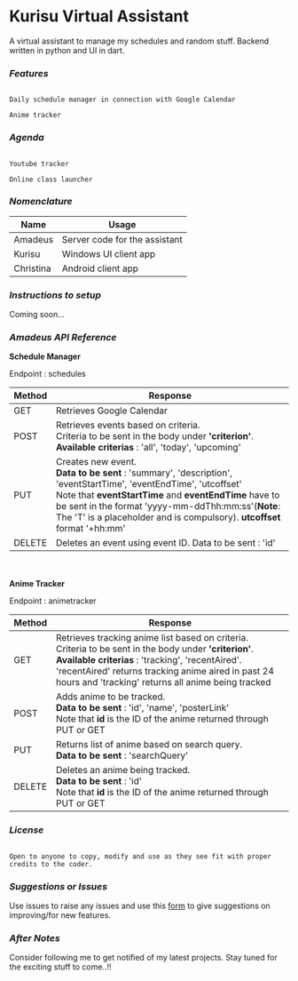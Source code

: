 # Kurisu Virtual Assistant

A virtual assistant to manage my schedules and random stuff. Backend written in python and UI in dart.

  
  

### _Features_

  

```

Daily schedule manager in connection with Google Calendar

Anime tracker

```

  
  
  

### _Agenda_

  

```

Youtube tracker

Online class launcher

```

  

### _Nomenclature_

  

| Name | Usage |
| ------ | ------ |
| Amadeus | Server code for the assistant |
| Kurisu | Windows UI client app |
| Christina | Android client app |

  

### _Instructions to setup_

Coming soon...

  

### _Amadeus API Reference_

  

**Schedule Manager**

Endpoint : schedules  

| Method | Response |
| ------ | ------ |
| GET | Retrieves Google Calendar |
| POST | Retrieves events based on criteria.<br>Criteria to be sent in the body under **'criterion'**.<br>**Available criterias** : 'all', 'today', 'upcoming' |
| PUT | Creates new event.<br>**Data to be sent** : 'summary', 'description', 'eventStartTime', 'eventEndTime', 'utcoffset'<br>Note that **eventStartTime** and **eventEndTime** have to be sent in the format 'yyyy-mm-ddThh:mm:ss'(**Note**: The 'T' is a placeholder and is compulsory). **utcoffset** format '+hh:mm'|
| DELETE | Deletes an event using event ID. Data to be sent : 'id' |

  
<br><br>
**Anime Tracker**

Endpoint : animetracker

| Method | Response |
| ------ | ------ |
| GET | Retrieves tracking anime list based on criteria. <br>Criteria to be sent in the body under **'criterion'**.<br>**Available criterias** : 'tracking', 'recentAired'. 'recentAired' returns tracking anime aired in past 24 hours and 'tracking' returns all anime being tracked|
| POST | Adds anime to be tracked.<br>**Data to be sent** : 'id', 'name', 'posterLink' <br>Note that **id** is the ID of the anime returned through PUT or GET|
| PUT | Returns list of anime based on search query.<br>**Data to be sent** : 'searchQuery'|
| DELETE | Deletes an anime being tracked.<br>**Data to be sent** : 'id' <br>Note that **id** is the ID of the anime returned through PUT or GET |
  
  
  

### _License_

  

```

Open to anyone to copy, modify and use as they see fit with proper credits to the coder.

```

  

### _Suggestions or Issues_

  

Use issues to raise any issues and use this [form](https://forms.gle/W6igzbXRw9yV7onc6 "Google Form") to give suggestions on improving/for new features.

  

### _After Notes_

  

Consider following me to get notified of my latest projects. Stay tuned for the exciting stuff to come..!!